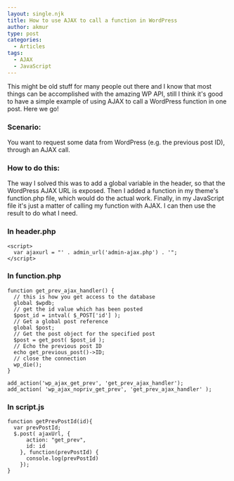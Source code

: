 ```yaml
---
layout: single.njk
title: How to use AJAX to call a function in WordPress
author: akmur
type: post
categories:
  - Articles
tags:
  - AJAX
  - JavaScript
---
```


This might be old stuff for many people out there and I know that most things can be accomplished with the amazing WP API, still I think it's good to have a simple example of using AJAX to call a WordPress function in one post. Here we go!

### Scenario:

You want to request some data from WordPress (e.g. the previous post ID), through an AJAX call.

### How to do this:

The way I solved this was to add a global variable in the header, so that the WordPress AJAX URL is exposed. Then I added a function in my theme's function.php file, which would do the actual work. Finally, in my JavaScript file it's just a matter of calling my function with AJAX. I can then use the result to do what I need.

### In header.php

```
<script>
  var ajaxurl = "' . admin_url('admin-ajax.php') . '";
</script>
```

### In function.php

```
function get_prev_ajax_handler() {
  // this is how you get access to the database
  global $wpdb;
  // get the id value which has been posted
  $post_id = intval( $_POST['id'] );
  // Get a global post reference
  global $post;
  // Get the post object for the specified post
  $post = get_post( $post_id );
  // Echo the previous post ID
  echo get_previous_post()->ID;
  // close the connection
  wp_die();
}

add_action('wp_ajax_get_prev', 'get_prev_ajax_handler');
add_action( 'wp_ajax_nopriv_get_prev', 'get_prev_ajax_handler' );
```

### In script.js

```
function getPrevPostId(id){
  var prevPostId;
  $.post( ajaxUrl, {
      action: "get_prev",
      id: id
    }, function(prevPostId) {
      console.log(prevPostId)
    });
}
```
